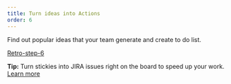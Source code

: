 ```yaml
---
title: Turn ideas into Actions
order: 6
---
```


Find out popular ideas that your team generate and create to do list.

[Retro-step-6](howTo:Retro-step-6)

**Tip:** Turn stickies into JIRA issues right on the board to speed up your work. [Learn more](https://help.realtimeboard.com/support/solutions/articles/11000029984-jira-cards)
